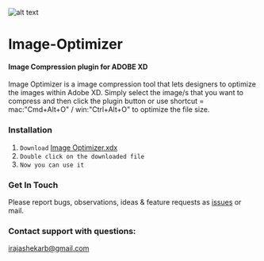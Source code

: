 ![alt text](https://github.com/irajashekarb/Image-Optimizer/blob/master/images/icon.png)

# Image-Optimizer
#### Image Compression plugin for ADOBE XD

Image Optimizer is a image compression tool that lets designers to optimize the images within Adobe XD. Simply select
the image/s that you want to compress and then click the plugin button or use shortcut = mac:"Cmd+Alt+O" / win:"Ctrl+Alt+O" to optimize 
the file size. 

### Installation
1. `Download` [Image Optimizer.xdx](https://github.com/irajashekarb/Image-Optimizer/blob/master/Image%20Optimizer.xdx)
2. `Double click on the downloaded file`
3. `Now you can use it`

### Get In Touch
Please report bugs, observations, ideas & feature requests as [issues](https://github.com/irajashekarb/Image-Optimizer/issues) or mail.

### Contact support with questions: 
irajashekarb@gmail.com


